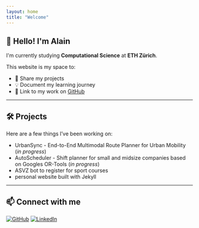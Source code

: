 ```yaml
---
layout: home
title: "Welcome"
---
```


## 👋 Hello! I'm Alain 

I'm currently studying **Computational Science** at **ETH Zürich**.

This website is my space to:
- 📁 Share my projects
- 💡 Document my learning journey
- 🔗 Link to my work on [GitHub](https://github.com/alaintis)

---

## 🛠️ Projects

Here are a few things I’ve been working on:

- UrbanSync - End-to-End Multimodal Route Planner for Urban Mobility (*in progress*)
- AutoScheduler - Shift planner for small and midsize companies based on Googles OR-Tools (*in progress*)
- ASVZ bot to register for sport courses
- personal website built with Jekyll
 

---

## 📫 Connect with me

[![GitHub](https://img.shields.io/badge/GitHub-alaintis-black?logo=github)](https://github.com/alaintis)
[![LinkedIn](https://img.shields.io/badge/LinkedIn-alain--tissier-blue?logo=linkedin)](https://linkedin.com/in/alain-tissier/)



